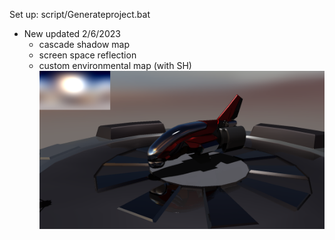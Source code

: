 Set up: script/Generateproject.bat
- New updated 2/6/2023
    - cascade shadow map
    - screen space reflection
    - custom environmental map (with SH)
![ssr](Assets/ssr.png)
